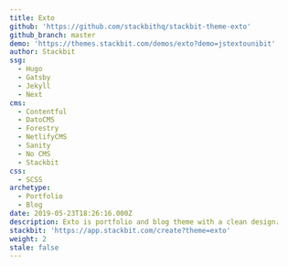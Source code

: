 ```yaml
---
title: Exto
github: 'https://github.com/stackbithq/stackbit-theme-exto'
github_branch: master
demo: 'https://themes.stackbit.com/demos/exto?demo=jstextounibit'
author: Stackbit
ssg:
  - Hugo
  - Gatsby
  - Jekyll
  - Next
cms:
  - Contentful
  - DatoCMS
  - Forestry
  - NetlifyCMS
  - Sanity
  - No CMS
  - Stackbit
css:
  - SCSS
archetype:
  - Portfolio
  - Blog
date: 2019-05-23T18:26:16.000Z
description: Exto is portfolio and blog theme with a clean design.
stackbit: 'https://app.stackbit.com/create?theme=exto'
weight: 2
stale: false
---
```

